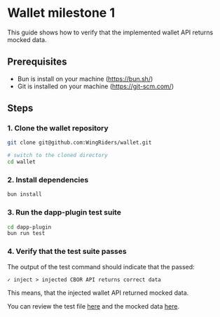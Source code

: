 # Wallet milestone 1

This guide shows how to verify that the implemented wallet API returns mocked data.

## Prerequisites

- Bun is install on your machine (https://bun.sh/)
- Git is installed on your machine (https://git-scm.com/)

## Steps

### 1. Clone the wallet repository

```sh
git clone git@github.com:WingRiders/wallet.git

# switch to the cloned directory
cd wallet
```

### 2. Install dependencies

```sh
bun install
```

### 3. Run the dapp-plugin test suite

```sh
cd dapp-plugin
bun run test
```

### 4. Verify that the test suite passes

The output of the test command should indicate that the passed:

```
✓ inject > injected CBOR API returns correct data
```

This means, that the injected wallet API returned mocked data.

You can review the test file [here](https://github.com/WingRiders/wallet/blob/8dd73c2501898b4a2acf507f625384eda8d79d75/dapp-plugin/test/init/inject.spec.ts) and the mocked data [here](https://github.com/WingRiders/wallet/blob/8dd73c2501898b4a2acf507f625384eda8d79d75/dapp-plugin/test/mocks/values.ts).
